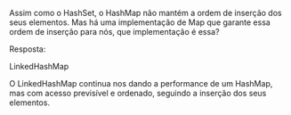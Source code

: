Assim como o HashSet, o HashMap não mantém a ordem de inserção dos seus elementos. Mas há uma implementação de Map que garante essa ordem de inserção para nós, que implementação é essa?

Resposta:

LinkedHashMap


O LinkedHashMap continua nos dando a performance de um HashMap, mas com acesso previsível e ordenado, seguindo a inserção dos seus elementos.